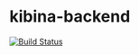 # kibina-backend
[![Build Status](https://travis-ci.com/denislohan/kibina-backend.svg?branch=ch-ci)](https://travis-ci.com/denislohan/kibina-backend)